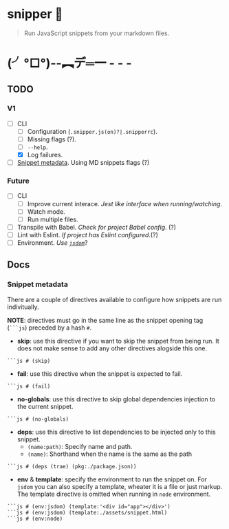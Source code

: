# snipper :gun:

> Run JavaScript snippets from your markdown files.

# (╯°□°)--︻デ═一 - - -

## TODO

### V1
- [ ] CLI
  - [ ] Configuration (`.snipper.js(on)?|.snipperrc`).
  - [ ] Missing flags (?).
  - [ ] `--help`.
  - [x] Log failures. 
- [ ] [Snippet metadata](#snippet-metadata). Using MD snippets flags (?)

### Future

- [ ] CLI
  - [ ] Improve current interace. _Jest like interface when running/watching_.
  - [ ] Watch mode.
  - [ ] Run multiple files.
- [ ] Transpile with Babel. _Check for project Babel config_. (?)
- [ ] Lint with Eslint. _If project has Eslint configured_.(?)
- [ ] Environment. _Use [`jsdom`](https://github.com/tmpvar/jsdom)_?

## Docs


### Snippet metadata

There are a couple of directives available to configure how snippets are run
indivitually.

**NOTE**: directives must go in the same line as the snippet opening tag (` ```js `) preceded by a hash `#`.

- **skip**: use this directive if you want to skip the snippet from being run. It does not make sense to add any other directives alogside this one.
```
```js # (skip)
```
- **fail**: use this directive when the snippet is expected to fail.
```
```js # (fail)
```
- **no-globals**: use this directive to skip global dependencies injection to the current snippet.
```
```js # (no-globals)
```
- **deps**: use this directive to list dependencies to be injected only to this snippet.
  - `(name:path)`: Specify name and path.
  - `(name)`: Shorthand when the name is the same as the path
```
```js # (deps (trae) (pkg:./package.json))
```
- **env** & **template**: specify the environment to run the snippet on. For `jsdom` you can also specify a template, wheater it is a file or just markup. The template directive is omitted when running in `node` environment.
```
```js # (env:jsdom) (template:'<div id="app"></div>') 
```js # (env:jsdom) (template:./assets/snippet.html)
```js # (env:node)
```
